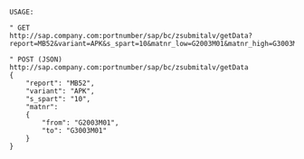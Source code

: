     USAGE:

    " GET
    http://sap.company.com:portnumber/sap/bc/zsubmitalv/getData?report=MB52&variant=APK&s_spart=10&matnr_low=G2003M01&matnr_high=G3003M01

    " POST (JSON)
    http://sap.company.com:portnumber/sap/bc/zsubmitalv/getData
    {
        "report": "MB52",
        "variant": "APK",
        "s_spart": "10",
        "matnr":
        {
            "from": "G2003M01",
            "to": "G3003M01"
        }
    }
